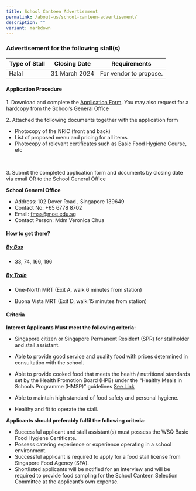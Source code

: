 ```yaml
---
title: School Canteen Advertisement
permalink: /about-us/school-canteen-advertisement/
description: ""
variant: markdown
---
```

### Advertisement for the following stall(s)



| Type of Stall | Closing Date | Requirements |
| -------- | -------- | -------- |
| Halal    | 31 March 2024  | For vendor to propose.  |




#### Application Procedure

1\. Download and complete the [Application Form](/files/application%20for%20canteen.pdf). You may also request for a hardcopy from the School’s General Office 

2\. Attached the following documents together with the application form
* Photocopy of the NRIC (front and back)&nbsp;&nbsp;&nbsp;
*  List of proposed menu and pricing for all items&nbsp;&nbsp;&nbsp;&nbsp;
*  Photocopy of relevant certificates such as Basic Food Hygiene Course, etc&nbsp;
<br>

3\. Submit the completed application form and documents by closing date via email OR to the School General Office

**School General Office**
* Address: 102 Dover Road , Singapore 139649
* Contact No: +65 6778 8702
* Email: fmss@moe.edu.sg
* Contact Person: Mdm Veronica Chua


#### How to get there?
##### <u>By Bus</u>
    
* 33, 74, 166, 196

##### <u>By Train</u>
    
* One-North MRT (Exit A, walk 6 minutes from station)  
      
* Buona Vista MRT (Exit D, walk 15 minutes from station)
    
    

#### Criteria

**Interest Applicants Must meet the following criteria:**

* Singapore citizen or Singapore Permanent Resident (SPR) for stallholder and stall assistant.

* Able to provide good service and quality food with prices determined in consultation with the school.

* Able to provide cooked food that meets the health / nutritional standards set by the Health Promotion Board (HPB) under the “Healthy Meals in Schools Programme (HMSP)” guidelines [See Link](https://www.hpb.gov.sg/schools/school-programmes/healthy-meals-in-schools-programme) 

* Able to maintain high standard of food safety and personal hygiene.

* Healthy and fit to operate the stall.


**Applicants should preferably fulfil the following criteria:**

* Successful applicant and stall assistant(s) must possess the WSQ Basic Food Hygiene Certificate. 
* Possess catering experience or experience operating in a school environment. 
* Successful applicant is required to apply for a food stall license from Singapore Food Agency (SFA).&nbsp; 
* Shortlisted applicants will be notified for an interview and will be required to provide food sampling for the School Canteen Selection Committee at the applicant’s own expense.
